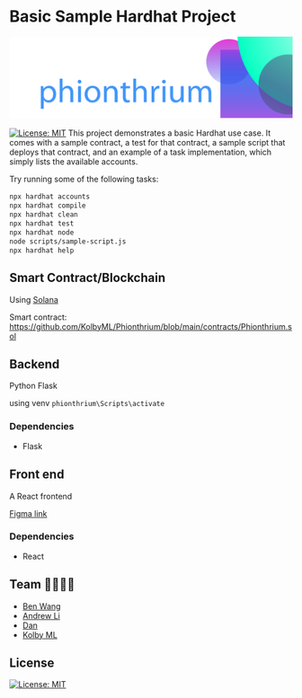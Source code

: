 # Basic Sample Hardhat Project

[![banner](banner.png)](https://phionthrium.vercel.app/)

[![License: MIT](https://img.shields.io/badge/License-MIT-blue.svg)](https://opensource.org/licenses/MIT)
This project demonstrates a basic Hardhat use case. It comes with a sample contract, a test for that contract, a sample script that deploys that contract, and an example of a task implementation, which simply lists the available accounts.

Try running some of the following tasks:

```shell
npx hardhat accounts
npx hardhat compile
npx hardhat clean
npx hardhat test
npx hardhat node
node scripts/sample-script.js
npx hardhat help
```

## Smart Contract/Blockchain

Using [Solana](https://docs.solana.com/) 

Smart contract: https://github.com/KolbyML/Phionthrium/blob/main/contracts/Phionthrium.sol



## Backend

Python Flask

using venv `phionthrium\Scripts\activate`

### Dependencies

- Flask

## Front end

A React frontend

[Figma link](https://www.figma.com/file/AvHAIEKiN7gMtnP1KvzkJO/Crypto-Bros?node-id=0%3A1)

### Dependencies

- React

## Team 👨‍👨‍👦‍👦

- [Ben Wang](https://github.com/Xiaoyu-Ben-Wang)
- [Andrew Li](https://github.com/Zeyu-Li)
- [Dan](https://github.com/seliayeu)
- [Kolby ML](https://github.com/KolbyML)

## License

[![License: MIT](https://img.shields.io/badge/License-MIT-blue.svg)](https://opensource.org/licenses/MIT)